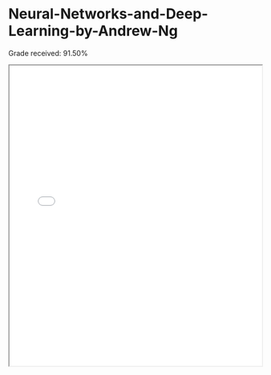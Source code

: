 # Neural-Networks-and-Deep-Learning-by-Andrew-Ng
Grade received: 91.50%
<iframe src="[https://mozilla.github.io/pdf.js/web/viewer.html?file=https://github.com/username/repository/raw/branch/filename.pdf](https://github.com/Srabontideb/Neural-Networks-and-Deep-Learning-by-Andrew-Ng/blob/main/Coursera%202MSEDD4H7KTD.pdf)https://github.com/Srabontideb/Neural-Networks-and-Deep-Learning-by-Andrew-Ng/blob/main/Coursera%202MSEDD4H7KTD.pdf" width="100%" height="600px">
</iframe>
